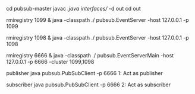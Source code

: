 cd pubsub-master
javac *.java interfaces/* -d out
cd out

rmiregistry 1099 &
java -classpath ./ pubsub.EventServer -host 127.0.0.1 -p 1099

rmiregistry 1098 &
java -classpath ./ pubsub.EventServer -host 127.0.0.1 -p 1098

rmiregistry 6666 &
java -classpath ./ pubsub.EventServerMain -host 127.0.0.1 -p 6666 -cluster 1099,1098

publisher
java pubsub.PubSubClient -p 6666
1: Act as publisher

subscriber
java pubsub.PubSubClient -p 6666
2: Act as subscriber
